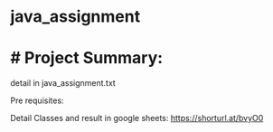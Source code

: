 # java_assignment

# # Project Summary:
detail in java_assignment.txt

Pre requisites:


Detail Classes and result in google sheets:
https://shorturl.at/bvyO0
